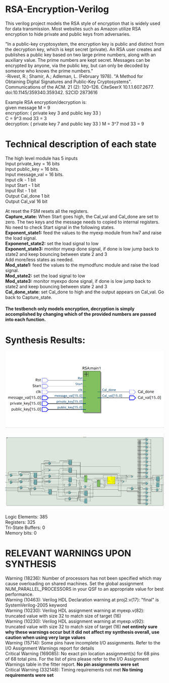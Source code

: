 # RSA-Encryption-Verilog

This verilog project models the RSA style of encryption that is widely used for data transmission. Most websites such as Amazon utilize RSA encryption to hide private and public keys from adversaries. 

"In a public-key cryptosystem, the encryption key is public and distinct from the decryption key, which is kept secret (private). An RSA user creates and publishes a public key based on two large prime numbers, along with an auxiliary value. The prime numbers are kept secret. Messages can be encrypted by anyone, via the public key, but can only be decoded by someone who knows the prime numbers."\
-Rivest, R.; Shamir, A.; Adleman, L. (February 1978). "A Method for Obtaining Digital Signatures and Public-Key Cryptosystems". Communications of the ACM. 21 (2): 120–126. CiteSeerX 10.1.1.607.2677. doi:10.1145/359340.359342. S2CID 2873616

Example RSA encryption/decryption is:\
given message M = 9\
encryption: ( private key 3 and public key 33 )\
C = 9^3 mod 33 = 3\
decryption: ( private key 7 and public key 33 ) M = 3^7 mod 33 = 9

# Technical description of each state

The high level module has 5 inputs\
Input private_key = 16 bits\
Input public_key = 16 bits.\
Input message_val = 16 bits.\
Input clk - 1 bit\
Input Start - 1  bit\
Input Rst - 1 bit\
Output Cal_done 1 bit\
Output Cal_val 16 bit
 
At reset the FSM resets all the registers.\
**Capture_state:** When Start goes high, the Cal_val  and  Cal_done  are  set  to  zero.  The two keys and the message needs to copied to internal registers. No need to check Start signal in the following states.\
**Exponent_state1:** feed the values to the myexp module from hw7 and raise the load signal.\
**Exponenet_state2:** set the load signal to low\
**Exponent_state3:**	monitor myexp done signal, if done is low jump back to state2 and keep bouncing between state 2 and 3\
Add more/less states as  needed.\
**Mod_state1:** feed the values to the mymodfunc module and raise the load signal.\
**Mod_state2:** set the load signal to low\
**Mod_state3:** monitor myexpo done signal, if done is low jump back to state2 and keep bouncing between state 2 and 3\
**Cal_done_state:** set Cal_done to high and the output appears on Cal_val. Go back to Capture_state.

#### The testbench only models encryption, decryption is simply accomplished by changing which of the provided numbers are passed into each function.

# Synthesis Results:

![alt text](https://github.com/anmelus/RSA-Encryption-Verilog/blob/main/quartus1.png)

![alt_text](https://github.com/anmelus/RSA-Encryption-Verilog/blob/main/quartus2.png)

Logic Elements: 385\
Registers: 325\
Tri-State Buffers: 0\
Memory bits: 0

# RELEVANT WARNINGS UPON SYNTHESIS
Warning (18236): Number of processors has not been specified which may cause overloading on shared machines.  Set the global assignment NUM_PARALLEL_PROCESSORS in your QSF to an appropriate value for best performance.\
Warning (10463): Verilog HDL Declaration warning at proj2.v(17): "final" is SystemVerilog-2005 keyword\
Warning (10230): Verilog HDL assignment warning at myexp.v(82): truncated value with size 32 to match size of target (16)\
Warning (10230): Verilog HDL assignment warning at myexp.v(92): truncated value with size 32 to match size of target (16)  **not entirely sure why these warnings occur but it did not affect my synthesis overall, use caution when using very large values**\
Warning (15714): Some pins have incomplete I/O assignments. Refer to the I/O Assignment Warnings report for details\
Critical Warning (169085): No exact pin location assignment(s) for 68 pins of 68 total pins. For the list of pins please refer to the I/O Assignment Warnings table in the fitter report.             **No pin assignments were set**\
Critical Warning (332148): Timing requirements not met     **No timing requirements were set**
